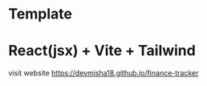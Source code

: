 # Template

# React(jsx) + Vite + Tailwind

visit website https://devmisha18.github.io/finance-tracker
